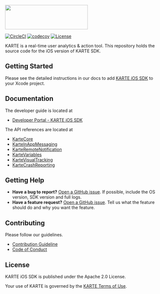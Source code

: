 <a href="https://karte.io"><img src="https://karte.io/assets/images/common/logo_black.svg" width="270" height="80"></img></a>

[![CircleCI](https://circleci.com/gh/plaidev/karte-ios-dev/tree/develop.svg?style=shield&circle-token=2d77dd3ed586a471aa58ca8047d82e574390428a)](https://circleci.com/gh/plaidev/karte-ios-dev/tree/develop)
[![codecov](https://codecov.io/gh/plaidev/karte-ios-sdk/branch/master/graph/badge.svg)](https://codecov.io/gh/plaidev/karte-ios-sdk)
[![License](https://img.shields.io/badge/license-Apache%202-blue)](https://github.com/plaidev/karte-ios-sdk/blob/master/LICENSE)

KARTE is a real-time user analytics & action tool.
This repository holds the source code for the iOS version of KARTE SDK.

## Getting Started
Please see the detailed instructions in our docs to add [KARTE iOS SDK](https://developers.karte.io/docs/ios-sdk-v2) to your Xcode project.

## Documentation
The developer guide is located at
- [Developer Portal - KARTE iOS SDK](https://developers.karte.io/docs/ios-sdk-v2)

The API references are located at
- [KarteCore](https://plaidev.github.io/karte-sdk-docs/ios/latest/KarteCore/index.html)
- [KarteInAppMessaging](https://plaidev.github.io/karte-sdk-docs/ios/latest/KarteInAppMessaging/index.html)
- [KarteRemoteNotification](https://plaidev.github.io/karte-sdk-docs/ios/latest/KarteRemoteNotification/index.html)
- [KarteVariables](https://plaidev.github.io/karte-sdk-docs/ios/latest/KarteVariables/index.html)
- [KarteVisualTracking](https://plaidev.github.io/karte-sdk-docs/ios/latest/KarteVisualTracking/index.html)
- [KarteCrashReporting](https://plaidev.github.io/karte-sdk-docs/ios/latest/KarteCrashReporting/index.html)

## Getting Help
- **Have a bug to report?**
  [Open a GitHub issue](https://github.com/plaidev/karte-ios-sdk/issues/new). If possible, include the OS version, SDK version and full logs.
- **Have a feature request?**
  [Open a GitHub issue](https://github.com/plaidev/karte-ios-sdk/issues/new). Tell us what the feature should do and why you want the feature.

## Contributing

Please follow our guidelines.
 - [Contribution Guideline](https://github.com/plaidev/karte-ios-sdk/blob/master/CONTRIBUTING.md)
 - [Code of Conduct](https://github.com/plaidev/karte-ios-sdk/blob/master/CONTRIBUTING.md)

## License
KARTE iOS SDK is published under the Apache 2.0 License.

Your use of KARTE is governed by the [KARTE Terms of Use](https://karte.io/legal/terms-of-use-en.html).
